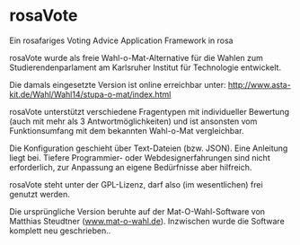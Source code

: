 # rosaVote
Ein rosafariges Voting Advice Application Framework in rosa

rosaVote wurde als freie Wahl-o-Mat-Alternative für die Wahlen zum Studierendenparlament am Karlsruher Institut für Technologie entwickelt.

Die damals eingesetzte Version ist online erreichbar unter:
http://www.asta-kit.de/Wahl/Wahl14/stupa-o-mat/index.html

rosaVote unterstützt verschiedene Fragentypen mit individueller Bewertung (auch mit mehr als 3 Antwortmöglichkeiten) und ist ansonsten vom Funktionsumfang mit dem bekannten Wahl-o-Mat vergleichbar.

Die Konfiguration geschieht über Text-Dateien (bzw. JSON). Eine Anleitung liegt bei. Tiefere Programmier- oder Webdesignerfahrungen sind nicht erforderlich, zur Anpassung an eigene Bedürfnisse aber hilfreich.

rosaVote steht unter der GPL-Lizenz, darf also (im wesentlichen) frei genutzt werden. 

Die ursprüngliche Version beruhte auf der Mat-O-Wahl-Software von Matthias Steudtner (www.mat-o-wahl.de).
Inzwischen wurde die Software komplett neu geschrieben..
